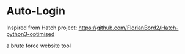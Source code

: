 # Auto-Login
Inspired from Hatch project: https://github.com/FlorianBord2/Hatch-python3-optimised

a brute force website tool

